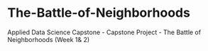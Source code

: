 # The-Battle-of-Neighborhoods
Applied Data Science Capstone - Capstone Project - The Battle of Neighborhoods (Week 1&amp; 2)
